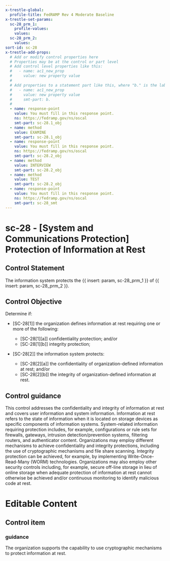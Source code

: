 ```yaml
---
x-trestle-global:
  profile-title: FedRAMP Rev 4 Moderate Baseline
x-trestle-set-params:
  sc-28_prm_1:
    profile-values:
    values:
  sc-28_prm_2:
    values:
sort-id: sc-28
x-trestle-add-props:
  # Add or modify control properties here
  # Properties may be at the control or part level
  # Add control level properties like this:
  #   - name: ac1_new_prop
  #     value: new property value
  #
  # Add properties to a statement part like this, where "b." is the label of the target statement part
  #   - name: ac1_new_prop
  #     value: new property value
  #     smt-part: b.
  #
  - name: response-point
    value: You must fill in this response point.
    ns: https://fedramp.gov/ns/oscal
    smt-part: sc-28.1_obj
  - name: method
    value: EXAMINE
    smt-part: sc-28.1_obj
  - name: response-point
    value: You must fill in this response point.
    ns: https://fedramp.gov/ns/oscal
    smt-part: sc-28.2_obj
  - name: method
    value: INTERVIEW
    smt-part: sc-28.2_obj
  - name: method
    value: TEST
    smt-part: sc-28.2_obj
  - name: response-point
    value: You must fill in this response point.
    ns: https://fedramp.gov/ns/oscal
    smt-part: sc-28_smt
---
```


# sc-28 - \[System and Communications Protection\] Protection of Information at Rest

## Control Statement

The information system protects the {{ insert: param, sc-28_prm_1 }} of {{ insert: param, sc-28_prm_2 }}.

## Control Objective

Determine if:

- \[SC-28[1]\] the organization defines information at rest requiring one or more of the following:

  - \[SC-28[1][a]\] confidentiality protection; and/or
  - \[SC-28[1][b]\] integrity protection;

- \[SC-28[2]\] the information system protects:

  - \[SC-28[2][a]\] the confidentiality of organization-defined information at rest; and/or
  - \[SC-28[2][b]\] the integrity of organization-defined information at rest.

## Control guidance

This control addresses the confidentiality and integrity of information at rest and covers user information and system information. Information at rest refers to the state of information when it is located on storage devices as specific components of information systems. System-related information requiring protection includes, for example, configurations or rule sets for firewalls, gateways, intrusion detection/prevention systems, filtering routers, and authenticator content. Organizations may employ different mechanisms to achieve confidentiality and integrity protections, including the use of cryptographic mechanisms and file share scanning. Integrity protection can be achieved, for example, by implementing Write-Once-Read-Many (WORM) technologies. Organizations may also employ other security controls including, for example, secure off-line storage in lieu of online storage when adequate protection of information at rest cannot otherwise be achieved and/or continuous monitoring to identify malicious code at rest.

# Editable Content

<!-- Make additions and edits below -->
<!-- The above represents the contents of the control as received by the profile, prior to additions. -->
<!-- If the profile makes additions to the control, they will appear below. -->
<!-- The above markdown may not be edited but you may edit the content below, and/or introduce new additions to be made by the profile. -->
<!-- If there is a yaml header at the top, parameter values may be edited. Use --set-parameters to incorporate the changes during assembly. -->
<!-- The content here will then replace what is in the profile for this control, after running profile-assemble. -->
<!-- The added parts in the profile for this control are below.  You may edit them and/or add new ones. -->
<!-- Each addition must have a heading either of the form ## Control my_addition_name -->
<!-- or ## Part a. (where the a. refers to one of the control statement labels.) -->
<!-- "## Control" parts are new parts added after the statement part. -->
<!-- "## Part" parts are new parts added into the top-level statement part with that label. -->
<!-- Subparts may be added with nested hash levels of the form ### My Subpart Name -->
<!-- underneath the parent ## Control or ## Part being added -->
<!-- See https://ibm.github.io/compliance-trestle/tutorials/ssp_profile_catalog_authoring/ssp_profile_catalog_authoring for guidance. -->

## Control item

### guidance

The organization supports the capability to use cryptographic mechanisms to protect information at rest.

